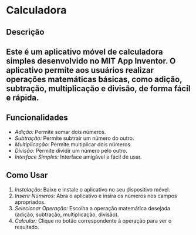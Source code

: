 # Calculadora
## Descrição

<h2>Este é um aplicativo móvel de calculadora simples desenvolvido no MIT App Inventor. O aplicativo permite aos usuários realizar operações matemáticas básicas, como adição, subtração, multiplicação e divisão, de forma fácil e rápida.</h2>

## Funcionalidades

- *Adição:* Permite somar dois números.
- *Subtração:* Permite subtrair um número do outro.
- *Multiplicação:* Permite multiplicar dois números.
- *Divisão:* Permite dividir um número pelo outro.
- *Interface Simples:* Interface amigável e fácil de usar.

## Como Usar

1. *Instalação:* Baixe e instale o aplicativo no seu dispositivo móvel.
2. *Inserir Números:* Abra o aplicativo e insira os números nos campos apropriados.
3. *Selecionar Operação:* Escolha a operação matemática desejada (adição, subtração, multiplicação, divisão).
4. *Calcular:* Clique no botão correspondente à operação para ver o resultado.
